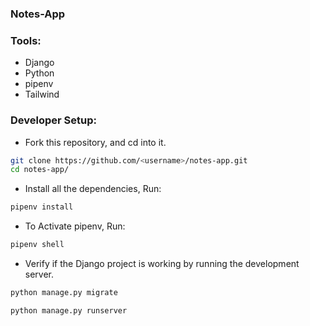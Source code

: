 ### Notes-App


### Tools:
- Django
- Python
- pipenv
- Tailwind


### Developer Setup:
- Fork this repository, and cd into it.
```bash
git clone https://github.com/<username>/notes-app.git
cd notes-app/
```
- Install all the dependencies, Run:
```bash
pipenv install
```
- To Activate pipenv, Run:
```bash
pipenv shell
```
- Verify if the Django project is working by running the development server.
```bash
python manage.py migrate
```
```bash
python manage.py runserver
```